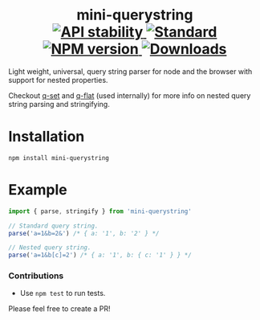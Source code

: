 <h1 align="center">
  <!-- Logo -->
  <br/>
  mini-querystring
	<br/>

  <!-- Stability -->
  <a href="https://nodejs.org/api/documentation.html#documentation_stability_index">
    <img src="https://img.shields.io/badge/stability-stable-brightgreen.svg?style=flat-square" alt="API stability"/>
  </a>
  <!-- Standard -->
  <a href="https://github.com/feross/standard">
    <img src="https://img.shields.io/badge/code%20style-standard-brightgreen.svg?style=flat-square" alt="Standard"/>
  </a>
  <!-- NPM version -->
  <a href="https://npmjs.org/package/mini-querystring">
    <img src="https://img.shields.io/npm/v/mini-querystring.svg?style=flat-square" alt="NPM version"/>
  </a>
  <!-- Downloads -->
  <a href="https://npmjs.org/package/mini-querystring">
    <img src="https://img.shields.io/npm/dm/mini-querystring.svg?style=flat-square" alt="Downloads"/>
  </a>
</h1>

Light weight, universal, query string parser for node and the browser with support for nested properties.

Checkout [q-set](https://github.com/DylanPiercey/q-set) and [q-flat](https://github.com/DylanPiercey/q-flat) (used internally) for more info on nested query string parsing and stringifying.

# Installation

```console
npm install mini-querystring
```

# Example

```javascript
import { parse, stringify } from 'mini-querystring'

// Standard query string.
parse('a=1&b=2&') /* { a: '1', b: '2' } */

// Nested query string.
parse('a=1&b[c]=2') /* { a: '1', b: { c: '1' } } */
```

### Contributions

* Use `npm test` to run tests.

Please feel free to create a PR!
